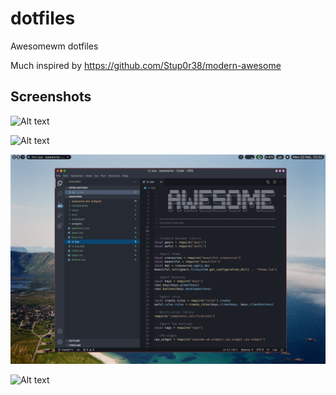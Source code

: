 # dotfiles
Awesomewm dotfiles

Much inspired by https://github.com/Stup0r38/modern-awesome

## Screenshots

![Alt text](screenshots/2021-02-22-155124_2400x1600_scrot.png?raw=true "Title")

![Alt text](screenshots/2021-02-22-155135_2400x1600_scrot.png?raw=true "Title")

![Alt text](screenshots/2021-02-22-155255_2400x1600_scrot.png?raw=true "Title")

![Alt text](screenshots/2021-02-22-155333_2400x1600_scrot.png?raw=true "Title")
